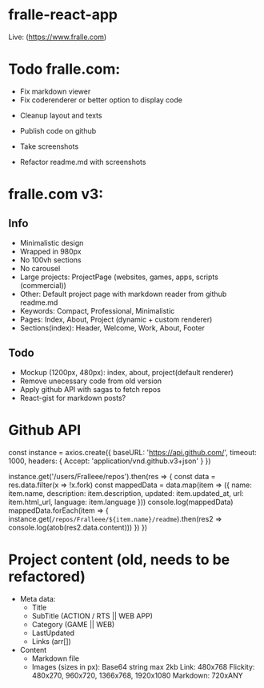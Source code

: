 # fralle-react-app
Live: (https://www.fralle.com)

# Todo fralle.com:
+ Fix markdown viewer
+ Fix coderenderer or better option to display code

- Cleanup layout and texts

- Publish code on github 
- Take screenshots
- Refactor readme.md with screenshots

# fralle.com v3:
## Info
- Minimalistic design
- Wrapped in 980px
- No 100vh sections
- No carousel
- Large projects: ProjectPage (websites, games, apps, scripts (commercial))
- Other: Default project page with markdown reader from github readme.md
- Keywords: Compact, Professional, Minimalistic
- Pages: Index, About, Project (dynamic + custom renderer)
- Sections(index): Header, Welcome, Work, About, Footer

## Todo
- Mockup (1200px, 480px): index, about, project(default renderer)
- Remove unecessary code from old version
- Apply github API with sagas to fetch repos
- React-gist for markdown posts?


# Github API
  const instance = axios.create({
    baseURL: 'https://api.github.com/',
    timeout: 1000,
    headers: { Accept: 'application/vnd.github.v3+json' }
  })

  instance.get('/users/Fralleee/repos').then(res => {
    const data = res.data.filter(x => !x.fork)
    const mappedData = data.map(item => ({ name: item.name, description: item.description, updated: item.updated_at, url: item.html_url, language: item.language }))
    console.log(mappedData)
    mappedData.forEach(item => {
      instance.get(`/repos/Fralleee/${item.name}/readme`).then(res2 => console.log(atob(res2.data.content)))
    })
  })

# Project content (old, needs to be refactored)
- Meta data:
  - Title
  - SubTitle (ACTION / RTS || WEB APP)
  - Category (GAME || WEB) 
  - LastUpdated
  - Links (arr[])
- Content
  - Markdown file
  - Images (sizes in px):
      Base64 string max 2kb
      Link: 480x768
      Flickity: 480x270, 960x720, 1366x768, 1920x1080
      Markdown: 720xANY
